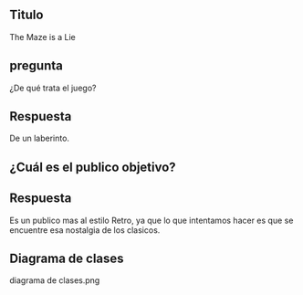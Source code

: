 ## Titulo 
The Maze is a Lie


## pregunta
¿De qué trata el juego?

## Respuesta 
De un laberinto.

## ¿Cuál es el publico objetivo?

## Respuesta
Es un publico mas al estilo Retro, ya que lo que intentamos 
hacer es que se encuentre esa nostalgia de los clasicos.


## Diagrama de clases
diagrama de clases.png
